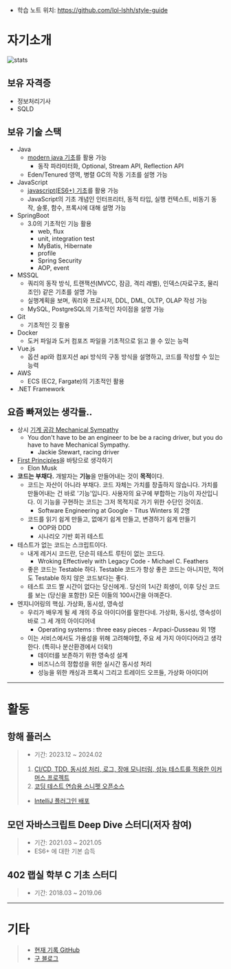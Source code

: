 - 학습 노트 위치: <https://github.com/Iol-lshh/style-guide>

# 자기소개
![stats](https://github-readme-stats.vercel.app/api?username=iol-lshh&count_private=true&show_icons=true&theme=buefy)

## 보유 자격증
- 정보처리기사
- SQLD

## 보유 기술 스택
- Java
	- [modern java 기초](https://github.com/Iol-lshh/style-guide/blob/main/IT/java/doc_Java_Style.md)를 활용 가능
		- 동작 파라미터화, Optional, Stream API, Reflection API
	- Eden/Tenured 영역, 병렬 GC의 작동 기초를 설명 가능
- JavaScript
	- [javascript(ES6+) 기초](https://github.com/Iol-lshh/style-guide/blob/main/IT/javascript/doc_Js_Style.md)를 활용 가능
	- JavaScript의 기초 개념인 인터프리터, 동적 타입, 실행 컨텍스트, 비동기 동작, 슬롯, 함수, 프록시에 대해 설명 가능
- SpringBoot
	- 3.0의 기초적인 기능 활용
		- web, flux
		- unit, integration test
		- MyBatis, Hibernate
		- profile
		- Spring Security
  		- AOP, event
- MSSQL
	- 쿼리의 동작 방식, 트랜잭션(MVCC, 잠금, 격리 레벨), 인덱스(자료구조, 물리조인) 같은 기초를 설명 가능
	- 실행계획을 보며, 쿼리와 프로시저, DDL, DML, OLTP, OLAP 작성 가능
 	- MySQL, PostgreSQL의 기초적인 차이점을 설명 가능
- Git
	- 기초적인 깃 활용	
- Docker
	- 도커 파일과 도커 컴포즈 파일을 기초적으로 읽고 쓸 수 있는 능력
- Vue.js
	- 옵션 api와 컴포지션 api 방식의 구동 방식을 설명하고, 코드를 작성할 수 있는 능력
- AWS
	- ECS (EC2, Fargate)의 기초적인 활용
- .NET Framework

## 요즘 빠져있는 생각들..
- 상시 [기계 공감 Mechanical Sympathy](https://wa.aws.amazon.com/wellarchitected/2020-07-02T19-33-23/wat.concept.mechanical-sympathy.en.html) 
	- You don't have to be an engineer to be be a racing driver, but you do have to have Mechanical Sympathy. 
		- Jackie Stewart, racing driver
- [First Principles](https://jamesclear.com/first-principles)을 바탕으로 생각하기
	- Elon Musk
- **코드는 부채다.** 개발자는 **기능**을 만들어내는 것이 **목적**이다.
	- 코드는 자산이 아니라 부채다. 코드 자체는 가치를 창출하지 않습니다. 가치를 만들어내는 건 바로 '기능'입니다. 
사용자의 요구에 부합하는 기능이 자산입니다. 이 기능을 구현하는 코드는 그저 목적지로 가기 위한 수단인 것이죠.
		- Software Engineering at Google - Titus Winters 외 2명
  	- 코드를 읽기 쉽게 만들고, 없애기 쉽게 만들고, 변경하기 쉽게 만들기
  		- OOP와 DDD
  	 	- 시나리오 기반 회귀 테스트
- 테스트가 없는 코드는 스크립트이다.
	- 내게 레거시 코드란, 단순히 테스트 루틴이 없는 코드다.
 		- Wroking Effectively with Legacy Code - Michael C. Feathers
   	- 좋은 코드는 Testable 하다. Testable 코드가 항상 좋은 코드는 아니지만, 적어도 Testable 하지 않은 코드보다는 좋다.
   	- 테스트 코드 짤 시간이 없다는 당신에게.. 당신의 1시간 희생이, 이후 당신 코드를 보는 (당신을 포함한) 모든 이들의 100시간을 아껴준다.
- 엔지니어링의 핵심. 가상화, 동시성, 영속성
	- 우리가 배우게 될 세 개의 주요 아이디어를 말한다네. 가상화, 동시성, 영속성이 바로 그 세 개의 아이디어네
 		- Operating systems : three easy pieces - Arpaci-Dusseau 외 1명
   	- 이는 서비스에서도 가용성을 위해 고려해야할, 주요 세 가지 아이디어라고 생각한다. (특히나 분산환경에서 더욱!)
   		- 데이터를 보존하기 위한 영속성 설계
   	 	- 비즈니스의 정합성을 위한 실시간 동시성 처리
   	  	- 성능을 위한 캐싱과 프록시 그리고 트레이드 오프들, 가상화 아이디어
---
# 활동

## 항해 플러스 
> - 기간: 2023.12 ~ 2024.02
> 1. [CI/CD, TDD, 동시성 처리, 로그, 장애 모니터링, 성능 테스트를 적용한 이커머스 프로젝트](https://github.com/Iol-lshh/hhp)
> 2. [코딩 테스트 연습용 스니펫 오픈소스](https://github.com/StandardSolvers/ps-code-snippets)
>	- [IntelliJ 플러그인 배포](https://plugins.jetbrains.com/plugin/23770-ps-code-snippets)

## 모던 자바스크립트 Deep Dive 스터디(저자 참여)
> - 기간: 2021.03 ~ 2021.05
> - ES6+ 에 대한 기본 습득

## 402 랩실 학부 C 기초 스터디
> - 기간: 2018.03 ~ 2019.06
   
---

# 기타
> - [현재 기록 GitHub](https://github.com/Iol-lshh/style-guide)
> - [구 블로그](https://blog.naver.com/markhong93)   
